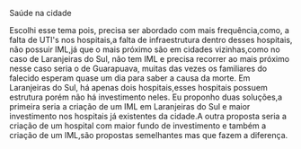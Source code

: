 Saúde na cidade

Escolhi esse tema pois, precisa ser abordado com mais frequência,como, a falta de UTI's nos hospitais,a falta de infraestrutura dentro desses hospitais, não possuir IML,já que o mais próximo são em cidades vizinhas,como no caso de Laranjeiras do Sul, não tem  IML e precisa recorrer ao mais próximo nesse caso  seria o de Guarapuava, muitas das vezes os familiares do falecido esperam quase um dia para saber a causa da morte. Em Laranjeiras do Sul, há apenas dois hospitais,esses hospitais possuem estrutura porém não há investimento neles.
 Eu proponho duas soluções,a primeira seria a criação de um IML em Laranjeiras do Sul e maior investimento nos hospitais já existentes da cidade.A outra proposta seria a criação de um hospital com maior fundo de investimento e também a criação de um IML,são propostas semelhantes mas que fazem a diferença.
